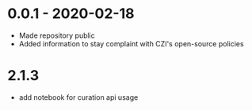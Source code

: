 # 0.0.1 - 2020-02-18

- Made repository public
- Added information to stay complaint with CZI's open-source policies


# 2.1.3
- add notebook for curation api usage